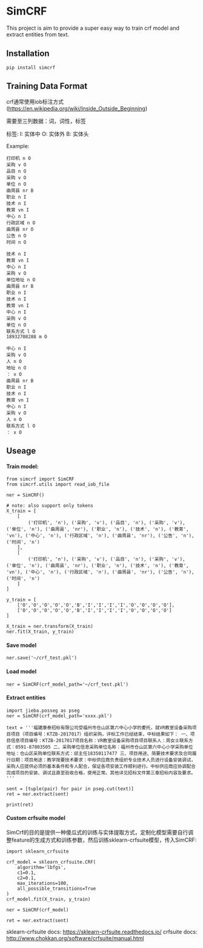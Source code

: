 # SimCRF

This project is aim to provide a super easy way to train crf model and extract entities from text.

## Installation

    pip install simcrf

## Training Data Format

crf通常使用iob标注方式(https://en.wikipedia.org/wiki/Inside_Outside_Beginning)

需要至三列数据：词，词性，标签

标签:
I: 实体中
O: 实体外
B: 实体头

Example:

    打印机 n O
    采购 v O
    品目 n O
    采购 v O
    单位 n O
    曲周县 nr B
    职业 n I
    技术 n I
    教育 vn I
    中心 n I
    行政区域 n O
    曲周县 nr O
    公告 n O
    时间 n O

    技术 n I
    教育 vn I
    中心 n I
    采购 v O
    单位地址 n O
    曲周县 nr B
    职业 n I
    技术 n I
    教育 vn I
    中心 n I
    采购 v O
    单位 n O
    联系方式 l O
    18932708288 m O

    中心 n I
    采购 v O
    人 n O
    地址 n O
    ： x O
    曲周县 nr B
    职业 n I
    技术 n I
    教育 vn I
    中心 n I
    采购 v O
    人 n O
    联系方式 l O
    ： x O


## Useage

#### Train model:

    from simcrf import SimCRF
    from simcrf.utils import read_iob_file
    
    ner = SimCRF()

    # note: also support only tokens
    X_train = [
        [
            ('打印机', 'n'), ('采购', 'v'), ('品目', 'n'), ('采购', 'v'), ('单位', 'n'), ('曲周县', 'nr'), ('职业', 'n'), ('技术', 'n'), ('教育', 'vn'), ('中心', 'n'), ('行政区域', 'n'), ('曲周县', 'nr'), ('公告', 'n'), ('时间', 'n')
        ],
        [
            ('打印机', 'n'), ('采购', 'v'), ('品目', 'n'), ('采购', 'v'), ('单位', 'n'), ('曲周县', 'nr'), ('职业', 'n'), ('技术', 'n'), ('教育', 'vn'), ('中心', 'n'), ('行政区域', 'n'), ('曲周县', 'nr'), ('公告', 'n'), ('时间', 'n')
        ]
    ]

    y_train = [
        ['O','O','O','O','O','B','I','I','I','I','O','O','O','O'],
        ['O','O','O','O','O','B','I','I','I','I','O','O','O','O']
    ]

    X_train = ner.transform(X_train)
    ner.fit(X_train, y_train)

#### Save model
    
    ner.save('~/crf_test.pkl')

#### Load model

    ner = SimCRF(crf_model_path='~/crf_test.pkl')

#### Extract entities

    import jieba.posseg as pseg
    ner = SimCRF(crf_model_path='xxxx.pkl')

    text = '''福建康泰招标有限公司受福州市仓山区第六中心小学的委托，就VR教室设备采购项目项目（项目编号：KTZB-2017017）组织采购，评标工作已经结束，中标结果如下： 一、项目信息项目编号：KTZB-2017017项目名称：VR教室设备采购项目项目联系人：周女士联系方式：0591-87803505 二、采购单位信息采购单位名称：福州市仓山区第六中心小学采购单位地址：仓山区采购单位联系方式：邱主任18350117477 三、项目用途、简要技术要求及合同履行日期：项目用途：教学简要技术要求：中标供应商负责组织专业技术人员进行设备安装调试，采购人应提供必须的基本条件和专人配合，保证各项安装工作顺利进行。中标供应商应协调配合完成项目的安装、调试且直至验收合格，使用正常。其他详见招标文件第三章招标内容及要求。 '''

    sent = [tuple(pair) for pair in pseg.cut(text)]
    ret = ner.extract(sent)

    print(ret)

#### Custom crfsuite model

SimCrf的目的是提供一种傻瓜式的训练与实体提取方式，定制化模型需要自行调整feature的生成方式和训练参数，然后训练sklearn-crfsuite模型，传入SimCRF:

    import sklearn_crfsuite

    crf_model = sklearn_crfsuite.CRF(
        algorithm='lbfgs',
        c1=0.1,
        c2=0.1,
        max_iterations=100,
        all_possible_transitions=True
    )
    crf_model.fit(X_train, y_train)

    ner = SimCRF(crf_model)

    ret = ner.extract(sent)

sklearn-crfsuite docs: https://sklearn-crfsuite.readthedocs.io/
crfsuite docs: http://www.chokkan.org/software/crfsuite/manual.html

